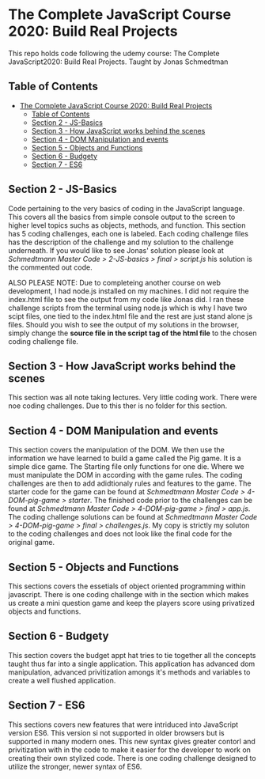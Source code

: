 # The Complete JavaScript Course 2020: Build Real Projects

This repo holds code following the udemy course: The Complete JavaScript2020: Build Real Projects. Taught by Jonas Schmedtman

## Table of Contents
- [The Complete JavaScript Course 2020: Build Real Projects](#the-complete-javascript-course-2020-build-real-projects)
  - [Table of Contents](#table-of-contents)
  - [Section 2 - JS-Basics](#section-2---js-basics)
  - [Section 3 - How JavaScript works behind the scenes](#section-3---how-javascript-works-behind-the-scenes)
  - [Section 4 - DOM Manipulation and events](#section-4---dom-manipulation-and-events)
  - [Section 5 - Objects and Functions](#section-5---objects-and-functions)
  - [Section 6 - Budgety](#section-6---budgety)
  - [Section 7 - ES6](#section-7---es6)

## Section 2 - JS-Basics

Code pertaining to the very basics of coding in the JavaScript language. This covers all the basics from simple console output to the screen to higher level topics suchs as objects, methods, and function. This section has 5 coding challenges, each one is labeled. Each coding challenge files has the description of the challenge and my solution to the challenge underneath. If you would like to see Jonas' solution please look at _Schmedtmann Master Code > 2-JS-basics > final > script.js_ his solution is the commented out code.

ALSO PLEASE NOTE: Due to completeing another course on web development, I had node.js installed on my machines. I did not require the index.html file to see the output from my code like Jonas did. I ran these challenge scripts from the terminal using node.js which is why I have two scipt files, one tied to the index.html file and the rest are just stand alone js files. Should you wish to see the output of my solutions in the browser, simply change the __source file in the script tag of the html file__ to the chosen coding challenge file.

## Section 3 - How JavaScript works behind the scenes

This section was all note taking lectures. Very little coding work. There were noe coding challenges. Due to this ther is no folder for this section.

## Section 4 - DOM Manipulation and events

This section covers the manipulation of the DOM. We then use the information we have learned to build a game called the Pig game. It is a simple dice game. The Starting file only functions for one die. Where we must manipulate the DOM in according with the game rules. The coding challenges are then to add adidtionaly rules and features to the game. The starter code for the game can be found at _Schmedtmann Master Code > 4-DOM-pig-game > starter_. The finished code prior to the challenges can be found at _Schmedtmann Master Code > 4-DOM-pig-game > final > app.js_. The coding challenge solutions can be found at _Schmedtmann Master Code > 4-DOM-pig-game > final > challenges.js_. My copy is strictly my soluton to the coding challenges and does not look like the final code for the original game.

## Section 5 - Objects and Functions

This sections covers the essetials of object oriented programming within javascript. There is one coding challenge with in the section which makes us create a mini question game and keep the players score using privatized objects and functions.

## Section 6 - Budgety

This section covers the budget appt hat tries to tie together all the concepts taught thus far into a single application. This application has advanced dom manipulation, advanced privitization amongs it's methods and variables to create a well flushed application.

## Section 7 - ES6

This sections covers new features that were intriduced into JavaScript version ES6. This version si not supported in older browsers but is supported in many modern ones. This new syntax gives greater contorl and privitization with in the code to make it easier for the developer to work on creating their own stylized code. There is one coding challenge designed to utilize the stronger, newer syntax of ES6.
